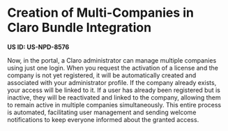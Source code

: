 # Creation of Multi-Companies in Claro Bundle Integration

**US ID: US-NPD-8576**

Now, in the portal, a Claro administrator can manage multiple companies using just one login. When you request the activation of a license and the company is not yet registered, it will be automatically created and associated with your administrator profile. If the company already exists, your access will be linked to it. If a user has already been registered but is inactive, they will be reactivated and linked to the company, allowing them to remain active in multiple companies simultaneously. This entire process is automated, facilitating user management and sending welcome notifications to keep everyone informed about the granted access.